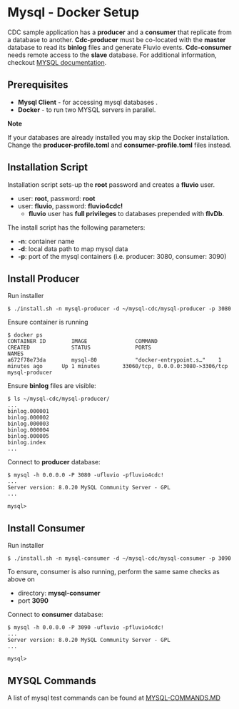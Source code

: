 # Mysql - Docker Setup

CDC sample application has a **producer** and a **consumer** that replicate from a database to another. **Cdc-producer** must be co-located with the **master** database to read its **binlog** files and generate Fluvio events. **Cdc-consumer** needs remote access to the **slave** database. For additional information, checkout [MYSQL documentation](https://dev.mysql.com/doc/refman/8.0/en/replication-howto-masterbaseconfig.html).

## Prerequisites

* **Mysql Client** - for accessing mysql databases .
* **Docker** - to run two MYSQL servers in parallel.

**Note** 

If your databases are already installed you may skip the Docker installation. Change the **producer-profile.toml** and **consumer-profile.toml** files instead.


## Installation Script

Installation script sets-up the **root** password and creates a **fluvio** user.

* user: **root**, password: **root**
* user: **fluvio**, password: **fluvio4cdc!**
  * **fluvio** user has **full privileges** to databases prepended with **flvDb**.

The install script has the following parameters:
 * **-n**: container name
 * **-d**: local data path to map mysql data
 * **-p**: port of the mysql containers (i.e. producer: 3080, consumer: 3090)


## Install Producer

Run installer

```
$ ./install.sh -n mysql-producer -d ~/mysql-cdc/mysql-producer -p 3080
```

Ensure container is running

```
$ docker ps
CONTAINER ID        IMAGE               COMMAND                  CREATED             STATUS              PORTS                               NAMES
a672f78e73da        mysql-80            "docker-entrypoint.s…"    1 minutes ago      Up 1 minutes       33060/tcp, 0.0.0.0:3080->3306/tcp   mysql-producer
```

Ensure **binlog** files are visible:

```
$ ls ~/mysql-cdc/mysql-producer/
... 
binlog.000001
binlog.000002
binlog.000003		
binlog.000004
binlog.000005
binlog.index
...
```

Connect to **producer** database:

```
$ mysql -h 0.0.0.0 -P 3080 -ufluvio -pfluvio4cdc!
...
Server version: 8.0.20 MySQL Community Server - GPL
...

mysql> 
```


## Install Consumer

Run installer

```
$ ./install.sh -n mysql-consumer -d ~/mysql-cdc/mysql-consumer -p 3090
```

To ensure, consumer is also running, perform the same same checks as above on 
* directory: **mysql-consumer**
* port **3090**


Connect to **consumer** database:

```
$ mysql -h 0.0.0.0 -P 3090 -ufluvio -pfluvio4cdc!
...
Server version: 8.0.20 MySQL Community Server - GPL
...

mysql> 
```

## MYSQL Commands

A list of mysql test commands can be found at [MYSQL-COMMANDS.MD](../MYSQL-COMMANDS.MD)